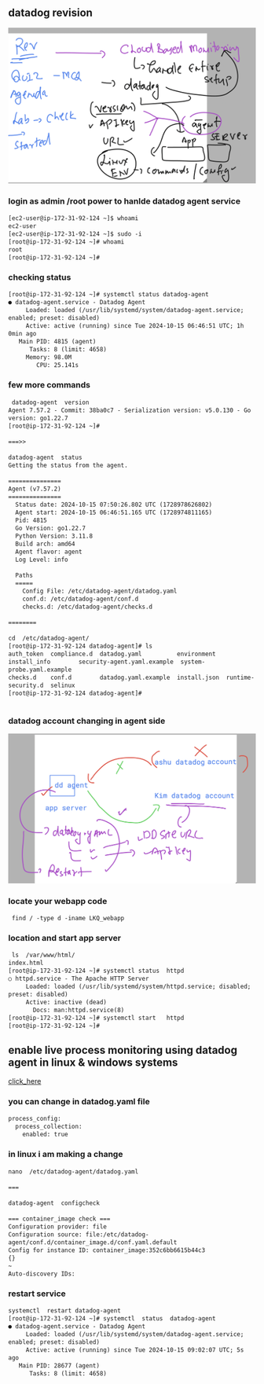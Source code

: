 ## datadog revision 

<img src="rev.png">

### login as admin /root power to hanlde datadog agent service 

```
[ec2-user@ip-172-31-92-124 ~]$ whoami
ec2-user
[ec2-user@ip-172-31-92-124 ~]$ sudo -i 
[root@ip-172-31-92-124 ~]# whoami
root
[root@ip-172-31-92-124 ~]# 

```
### checking status 

```
[root@ip-172-31-92-124 ~]# systemctl status datadog-agent
● datadog-agent.service - Datadog Agent
     Loaded: loaded (/usr/lib/systemd/system/datadog-agent.service; enabled; preset: disabled)
     Active: active (running) since Tue 2024-10-15 06:46:51 UTC; 1h 0min ago
   Main PID: 4815 (agent)
      Tasks: 8 (limit: 4658)
     Memory: 98.0M
        CPU: 25.141s
```

### few more commands 

```
 datadog-agent  version 
Agent 7.57.2 - Commit: 38ba0c7 - Serialization version: v5.0.130 - Go version: go1.22.7
[root@ip-172-31-92-124 ~]# 

===>>

datadog-agent  status 
Getting the status from the agent.

===============
Agent (v7.57.2)
===============
  Status date: 2024-10-15 07:50:26.802 UTC (1728978626802)
  Agent start: 2024-10-15 06:46:51.165 UTC (1728974811165)
  Pid: 4815
  Go Version: go1.22.7
  Python Version: 3.11.8
  Build arch: amd64
  Agent flavor: agent
  Log Level: info

  Paths
  =====
    Config File: /etc/datadog-agent/datadog.yaml
    conf.d: /etc/datadog-agent/conf.d
    checks.d: /etc/datadog-agent/checks.d

========

cd  /etc/datadog-agent/
[root@ip-172-31-92-124 datadog-agent]# ls
auth_token  compliance.d  datadog.yaml          environment   install_info        security-agent.yaml.example  system-probe.yaml.example
checks.d    conf.d        datadog.yaml.example  install.json  runtime-security.d  selinux
[root@ip-172-31-92-124 datadog-agent]# 


```

### datadog account changing in agent side 

<img src="dda.png">

### locate your webapp code 

```
 find / -type d -iname LKQ_webapp

```

### location and start app server

```
 ls  /var/www/html/
index.html
[root@ip-172-31-92-124 ~]# systemctl status  httpd
○ httpd.service - The Apache HTTP Server
     Loaded: loaded (/usr/lib/systemd/system/httpd.service; disabled; preset: disabled)
     Active: inactive (dead)
       Docs: man:httpd.service(8)
[root@ip-172-31-92-124 ~]# systemctl start   httpd
[root@ip-172-31-92-124 ~]# 

```

## enable live process monitoring using datadog agent in linux & windows systems

[click_here](https://docs.datadoghq.com/infrastructure/process/?tab=linuxwindows)

### you can change in datadog.yaml file 

```
process_config:
  process_collection:
    enabled: true
```

### in linux i am making a change 

```
nano  /etc/datadog-agent/datadog.yaml 

===

datadog-agent  configcheck

=== container_image check ===
Configuration provider: file
Configuration source: file:/etc/datadog-agent/conf.d/container_image.d/conf.yaml.default
Config for instance ID: container_image:352c6bb6615b44c3
{}
~
Auto-discovery IDs:

```

### restart service 

```
systemctl  restart datadog-agent
[root@ip-172-31-92-124 ~]# systemctl  status  datadog-agent
● datadog-agent.service - Datadog Agent
     Loaded: loaded (/usr/lib/systemd/system/datadog-agent.service; enabled; preset: disabled)
     Active: active (running) since Tue 2024-10-15 09:02:07 UTC; 5s ago
   Main PID: 28677 (agent)
      Tasks: 8 (limit: 4658)

```
